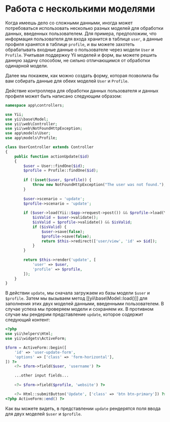 Работа с несколькими моделями
=============================

Когда имеешь дело со сложными данными, иногда может потребоваться использовать несколько разных моделей для обработки данных, введенных
пользователем. Для примера, предположим, что информация пользователя для входа хранится в таблице `user`, а данные профиля
хранятся в таблице `profile`, и вы можете захотеть обрабатывать входные данные о пользователе через модели `User` и `Profile`.
Учитывая поддержку Yii моделей и форм, вы можете решить данную задачу способом, не сильно отличающимся от обработки одинарной модели.

Далее мы покажем, как можно создать форму, которая позволила бы вам собирать данные для обеих моделей `User` и `Profile`.

Действие контроллера для обработки данных пользователя и данных профиля может быть написано следующим образом:

```php
namespace app\controllers;

use Yii;
use yii\base\Model;
use yii\web\Controller;
use yii\web\NotFoundHttpException;
use app\models\User;
use app\models\Profile;

class UserController extends Controller
{
    public function actionUpdate($id)
    {
        $user = User::findOne($id);
        $profile = Profile::findOne($id);
        
        if (!isset($user, $profile)) {
            throw new NotFoundHttpException("The user was not found.");
        }
        
        $user->scenario = 'update';
        $profile->scenario = 'update';
        
        if ($user->load(Yii::$app->request->post()) && $profile->load(Yii::$app->request->post())) {
            $isValid = $user->validate();
            $isValid = $profile->validate() && $isValid;
            if ($isValid) {
                $user->save(false);
                $profile->save(false);
                return $this->redirect(['user/view', 'id' => $id]);
            }
        }
        
        return $this->render('update', [
            'user' => $user,
            'profile' => $profile,
        ]);
    }
}
```

В действии `update`, мы сначала загружаем из базы модели `$user` и `$profile`. Затем мы вызываем метод [[yii\base\Model::load()]] 
для заполнения этих двух моделей данными, введенными пользователем. В случае успеха мы проверяем модели и сохраняем их. В противном случае 
мы рендерим представление `update`, которое содержит следующий контент:

```php
<?php
use yii\helpers\Html;
use yii\widgets\ActiveForm;

$form = ActiveForm::begin([
    'id' => 'user-update-form',
    'options' => ['class' => 'form-horizontal'],
]) ?>
    <?= $form->field($user, 'username') ?>

    ...other input fields...
    
    <?= $form->field($profile, 'website') ?>

    <?= Html::submitButton('Update', ['class' => 'btn btn-primary']) ?>
<?php ActiveForm::end() ?>
```

Как вы можете видеть, в представлении `update` рендерятся поля ввода для двух моделей `$user` и `$profile`.
